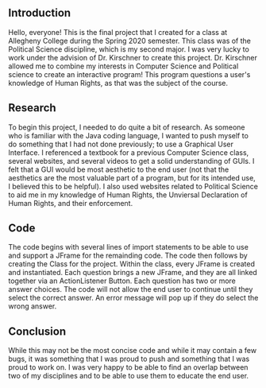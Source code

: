 ## Introduction
Hello, everyone! This is the final project that I created for a class at Allegheny College during the Spring 2020 semester. This class was of the Political Science discipline, which is my second major. I was very lucky to work under the advision of Dr. Kirschner to create this project. Dr. Kirschner allowed me to combine my interests in Computer Science and Political science to create an interactive program! This program questions a user's knowledge of Human Rights, as that was the subject of the course.

## Research
To begin this project, I needed to do quite a bit of research. As someone who is familiar with the Java coding language, I wanted to push myself to do something that I had not done previously; to use a Graphical User Interface. I referenced a textbook for a previous Computer Science class, several websites, and several videos to get a solid understanding of GUIs. I felt that a GUI would be most aesthetic to the end user (not that the aesthetics are the most valuable part of a program, but for its intended use, I believed this to be helpful).
I also used websites related to Political Science to aid me in my knowledge of Human Rights, the Unviersal Declaration of Human Rights, and their enforcement. 

## Code
The code begins with several lines of import statements to be able to use and support a JFrame for the remainding code. The code then follows by creating the Class for the project. Within the class, every JFrame is created and instantiated. Each question brings a new JFrame, and they are all linked together via an ActionListener Button. Each question has two or more answer choices. The code will not allow the end user to continue until they select the correct answer. An error message will pop up if they do select the wrong answer. 

## Conclusion
While this may not be the most concise code and while it may contain a few bugs, it was something that I was proud to push and something that I was proud to work on. I was very happy to be able to find an overlap between two of my disciplines and to be able to use them to educate the end user.
